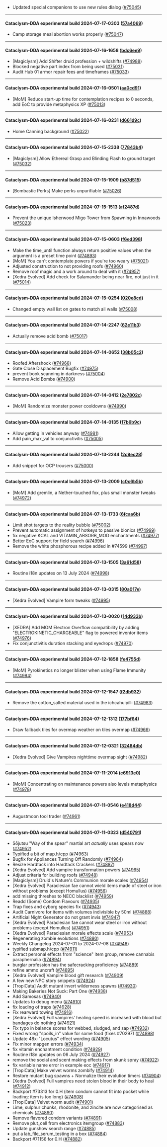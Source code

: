 * Updated special companions to use new rules dialog ([#75045](https://github.com/CleverRaven/Cataclysm-DDA/pull/75045))

---

#### Cataclysm-DDA experimental build 2024-07-17-0303 ([57a4069](https://github.com/CleverRaven/Cataclysm-DDA/releases/tag/cdda-experimental-2024-07-17-0303))

* Camp storage meal abortion works properly ([#75047](https://github.com/CleverRaven/Cataclysm-DDA/pull/75047))

---

#### Cataclysm-DDA experimental build 2024-07-16-1658 ([bdc6ee9](https://github.com/CleverRaven/Cataclysm-DDA/releases/tag/cdda-experimental-2024-07-16-1658))

* [Magiclysm] Add Shifter druid profession + wildshifts ([#74988](https://github.com/CleverRaven/Cataclysm-DDA/pull/74988))
* Blocked negative part index from being used ([#75031](https://github.com/CleverRaven/Cataclysm-DDA/pull/75031))
* Audit Hub 01 armor repair fees and timeframes ([#75033](https://github.com/CleverRaven/Cataclysm-DDA/pull/75033))

---

#### Cataclysm-DDA experimental build 2024-07-16-0501 ([aa0cd91](https://github.com/CleverRaven/Cataclysm-DDA/releases/tag/cdda-experimental-2024-07-16-0501))

* [MoM] Reduce start-up time for contemplation recipes to 0 seconds, add EoC to provide metaphysics XP ([#75013](https://github.com/CleverRaven/Cataclysm-DDA/pull/75013))

---

#### Cataclysm-DDA experimental build 2024-07-16-0231 ([d661d9c](https://github.com/CleverRaven/Cataclysm-DDA/releases/tag/cdda-experimental-2024-07-16-0231))

* Home Canning background ([#75022](https://github.com/CleverRaven/Cataclysm-DDA/pull/75022))

---

#### Cataclysm-DDA experimental build 2024-07-15-2338 ([77843b4](https://github.com/CleverRaven/Cataclysm-DDA/releases/tag/cdda-experimental-2024-07-15-2338))

* [Magiclysm] Allow Ethereal Grasp and Blinding Flash to ground target ([#75032](https://github.com/CleverRaven/Cataclysm-DDA/pull/75032))

---

#### Cataclysm-DDA experimental build 2024-07-15-1909 ([b87d515](https://github.com/CleverRaven/Cataclysm-DDA/releases/tag/cdda-experimental-2024-07-15-1909))

* [Bombastic Perks] Make perks unpurifiable ([#75026](https://github.com/CleverRaven/Cataclysm-DDA/pull/75026))

---

#### Cataclysm-DDA experimental build 2024-07-15-1513 ([af2487d](https://github.com/CleverRaven/Cataclysm-DDA/releases/tag/cdda-experimental-2024-07-15-1513))

* Prevent the unique Isherwood Migo Tower from Spawning in Innawoods ([#75023](https://github.com/CleverRaven/Cataclysm-DDA/pull/75023))

---

#### Cataclysm-DDA experimental build 2024-07-15-0603 ([f6ed398](https://github.com/CleverRaven/Cataclysm-DDA/releases/tag/cdda-experimental-2024-07-15-0603))

* Make the time_until function always return positive values when the argument is a preset time point ([#74893](https://github.com/CleverRaven/Cataclysm-DDA/pull/74893))
* [MoM] You can't contemplate powers if you're too weary ([#75021](https://github.com/CleverRaven/Cataclysm-DDA/pull/75021))
* Adjusted construction to not providing roofs ([#74960](https://github.com/CleverRaven/Cataclysm-DDA/pull/74960))
* Remove roof magic and a work around to deal with it ([#74957](https://github.com/CleverRaven/Cataclysm-DDA/pull/74957))
* [Xedra Evolved] Add check for Salamander being near fire, not just in it ([#75014](https://github.com/CleverRaven/Cataclysm-DDA/pull/75014))

---

#### Cataclysm-DDA experimental build 2024-07-15-0254 ([020e8cd](https://github.com/CleverRaven/Cataclysm-DDA/releases/tag/cdda-experimental-2024-07-15-0254))

* Changed empty wall list on gates to match all walls ([#75008](https://github.com/CleverRaven/Cataclysm-DDA/pull/75008))

---

#### Cataclysm-DDA experimental build 2024-07-14-2247 ([62e11b3](https://github.com/CleverRaven/Cataclysm-DDA/releases/tag/cdda-experimental-2024-07-14-2247))

* Actually remove acid bomb ([#75017](https://github.com/CleverRaven/Cataclysm-DDA/pull/75017))

---

#### Cataclysm-DDA experimental build 2024-07-14-0652 ([38b05c2](https://github.com/CleverRaven/Cataclysm-DDA/releases/tag/cdda-experimental-2024-07-14-0652))

* Roofed Aftershock ([#74968](https://github.com/CleverRaven/Cataclysm-DDA/pull/74968))
* Gate Close Displacement Bugfix ([#74975](https://github.com/CleverRaven/Cataclysm-DDA/pull/74975))
* prevent book scanning in darkness ([#75004](https://github.com/CleverRaven/Cataclysm-DDA/pull/75004))
* Remove Acid Bombs ([#74900](https://github.com/CleverRaven/Cataclysm-DDA/pull/74900))

---

#### Cataclysm-DDA experimental build 2024-07-14-0412 ([2e7802c](https://github.com/CleverRaven/Cataclysm-DDA/releases/tag/cdda-experimental-2024-07-14-0412))

* [MoM] Randomize monster power cooldowns ([#74990](https://github.com/CleverRaven/Cataclysm-DDA/pull/74990))

---

#### Cataclysm-DDA experimental build 2024-07-14-0135 ([17b6b9c](https://github.com/CleverRaven/Cataclysm-DDA/releases/tag/cdda-experimental-2024-07-14-0135))

* Allow getting in vehicles anyway ([#74981](https://github.com/CleverRaven/Cataclysm-DDA/pull/74981))
* Add pain_max_val to conjunctivitis ([#75005](https://github.com/CleverRaven/Cataclysm-DDA/pull/75005))

---

#### Cataclysm-DDA experimental build 2024-07-13-2244 ([2c9ec28](https://github.com/CleverRaven/Cataclysm-DDA/releases/tag/cdda-experimental-2024-07-13-2244))

* Add snippet for OCP trousers ([#75000](https://github.com/CleverRaven/Cataclysm-DDA/pull/75000))

---

#### Cataclysm-DDA experimental build 2024-07-13-2009 ([c0c6b5b](https://github.com/CleverRaven/Cataclysm-DDA/releases/tag/cdda-experimental-2024-07-13-2009))

* [MoM] Add gremlin, a Nether-touched fox, plus small monster tweaks ([#74972](https://github.com/CleverRaven/Cataclysm-DDA/pull/74972))

---

#### Cataclysm-DDA experimental build 2024-07-13-1733 ([6fcaa6b](https://github.com/CleverRaven/Cataclysm-DDA/releases/tag/cdda-experimental-2024-07-13-1733))

* Limit shot targets to the reality bubble ([#75002](https://github.com/CleverRaven/Cataclysm-DDA/pull/75002))
* Prevent automatic assignment of hotkeys to passive bionics ([#74999](https://github.com/CleverRaven/Cataclysm-DDA/pull/74999))
* fix negative KCAL and VITAMIN_ABSORB_MOD enchantments ([#74977](https://github.com/CleverRaven/Cataclysm-DDA/pull/74977))
* Better EoC support for field search ([#74996](https://github.com/CleverRaven/Cataclysm-DDA/pull/74996))
* Remove the white phosphorous recipe added in #74599 ([#74997](https://github.com/CleverRaven/Cataclysm-DDA/pull/74997))

---

#### Cataclysm-DDA experimental build 2024-07-13-1505 ([3a61d58](https://github.com/CleverRaven/Cataclysm-DDA/releases/tag/cdda-experimental-2024-07-13-1505))

* Routine i18n updates on 13 July 2024 ([#74998](https://github.com/CleverRaven/Cataclysm-DDA/pull/74998))

---

#### Cataclysm-DDA experimental build 2024-07-13-0315 ([80a017e](https://github.com/CleverRaven/Cataclysm-DDA/releases/tag/cdda-experimental-2024-07-13-0315))

* [Xedra Evolved] Vampire form tweaks ([#74995](https://github.com/CleverRaven/Cataclysm-DDA/pull/74995))

---

#### Cataclysm-DDA experimental build 2024-07-13-0020 ([14d933b](https://github.com/CleverRaven/Cataclysm-DDA/releases/tag/cdda-experimental-2024-07-13-0020))

* [XEDRA] Add MOM Electron Overflow compatibility by adding "ELECTROKINETIC_CHARGEABLE" flag to powered inventor items ([#74976](https://github.com/CleverRaven/Cataclysm-DDA/pull/74976))
* Fix conjunctivitis duration stacking and eyedrops ([#74970](https://github.com/CleverRaven/Cataclysm-DDA/pull/74970))

---

#### Cataclysm-DDA experimental build 2024-07-12-1858 ([fe4755d](https://github.com/CleverRaven/Cataclysm-DDA/releases/tag/cdda-experimental-2024-07-12-1858))

* [MoM] Pyrokinetics no longer blister when using Flame Immunity ([#74984](https://github.com/CleverRaven/Cataclysm-DDA/pull/74984))

---

#### Cataclysm-DDA experimental build 2024-07-12-1547 ([f2db932](https://github.com/CleverRaven/Cataclysm-DDA/releases/tag/cdda-experimental-2024-07-12-1547))

* Remove the cotton_salted material used in the ichcahuipilli ([#74983](https://github.com/CleverRaven/Cataclysm-DDA/pull/74983))

---

#### Cataclysm-DDA experimental build 2024-07-12-1312 ([177bf64](https://github.com/CleverRaven/Cataclysm-DDA/releases/tag/cdda-experimental-2024-07-12-1312))

* Draw fallback tiles for overmap weather on tiles overmap ([#74966](https://github.com/CleverRaven/Cataclysm-DDA/pull/74966))

---

#### Cataclysm-DDA experimental build 2024-07-12-0321 ([32484db](https://github.com/CleverRaven/Cataclysm-DDA/releases/tag/cdda-experimental-2024-07-12-0321))

* [Xedra Evolved] Give Vampires nighttime overmap sight ([#74982](https://github.com/CleverRaven/Cataclysm-DDA/pull/74982))

---

#### Cataclysm-DDA experimental build 2024-07-11-2014 ([c6913e0](https://github.com/CleverRaven/Cataclysm-DDA/releases/tag/cdda-experimental-2024-07-11-2014))

* [MoM] Concentrating on maintenance powers also levels metaphysics ([#74978](https://github.com/CleverRaven/Cataclysm-DDA/pull/74978))

---

#### Cataclysm-DDA experimental build 2024-07-11-0546 ([e418d44](https://github.com/CleverRaven/Cataclysm-DDA/releases/tag/cdda-experimental-2024-07-11-0546))

* Augustmoon tool trader ([#74961](https://github.com/CleverRaven/Cataclysm-DDA/pull/74961))

---

#### Cataclysm-DDA experimental build 2024-07-11-0323 ([d540791](https://github.com/CleverRaven/Cataclysm-DDA/releases/tag/cdda-experimental-2024-07-11-0323))

* Sōjutsu "Way of the spear" martial art *actually* uses spears now ([#74952](https://github.com/CleverRaven/Cataclysm-DDA/pull/74952))
* Typified a bit of map.h/cpp ([#74963](https://github.com/CleverRaven/Cataclysm-DDA/pull/74963))
* Bugfix for Appliances Turning Off Randomly ([#74964](https://github.com/CleverRaven/Cataclysm-DDA/pull/74964))
* Resize Hardtack into Hardtack Crackers ([#74887](https://github.com/CleverRaven/Cataclysm-DDA/pull/74887))
* [Xedra Evolved] Add vampire transformation powers ([#74965](https://github.com/CleverRaven/Cataclysm-DDA/pull/74965))
* Adjust criteria for building roofs ([#74948](https://github.com/CleverRaven/Cataclysm-DDA/pull/74948))
* [Magiclysm] Druid's Nature's Communion morale scales ([#74954](https://github.com/CleverRaven/Cataclysm-DDA/pull/74954))
* [Xedra Evolved] Paraclesian fae cannot wield items made of steel or iron without problems (except Homullus) ([#74956](https://github.com/CleverRaven/Cataclysm-DDA/pull/74956))
* add missing threshes to NECC blacklist ([#74959](https://github.com/CleverRaven/Cataclysm-DDA/pull/74959))
* Readd (Some) Condom Flavours ([#74935](https://github.com/CleverRaven/Cataclysm-DDA/pull/74935))
* Trap fixes and cyborg species fix ([#74943](https://github.com/CleverRaven/Cataclysm-DDA/pull/74943))
* Audit Carnivore for items with volumes indivisible by 50ml ([#74888](https://github.com/CleverRaven/Cataclysm-DDA/pull/74888))
* Artificial Night Generator do not grant invis ([#74947](https://github.com/CleverRaven/Cataclysm-DDA/pull/74947))
* [Xedra Evolved] Paraclesian fae cannot wear steel or iron without problems (except Homullus) ([#74951](https://github.com/CleverRaven/Cataclysm-DDA/pull/74951))
* [Xedra Evolved] Paraclesian morale effects scale ([#74953](https://github.com/CleverRaven/Cataclysm-DDA/pull/74953))
* Regenerating zombie evolutions ([#74880](https://github.com/CleverRaven/Cataclysm-DDA/pull/74880))
* Weekly Changelog 2024-07-01 to 2024-07-08 ([#74946](https://github.com/CleverRaven/Cataclysm-DDA/pull/74946))
* typified submap.h/cpp ([#74911](https://github.com/CleverRaven/Cataclysm-DDA/pull/74911))
* Extract personal effects from "science" item group, remove cannabis paraphernalia ([#74894](https://github.com/CleverRaven/Cataclysm-DDA/pull/74894))
* burglar profession has the safecracking proficiency ([#74889](https://github.com/CleverRaven/Cataclysm-DDA/pull/74889))
* refine ammo uncraft ([#74895](https://github.com/CleverRaven/Cataclysm-DDA/pull/74895))
* [Xedra Evolved] Vampire blood gift research ([#74909](https://github.com/CleverRaven/Cataclysm-DDA/pull/74909))
* A few new NPC story snippets ([#74924](https://github.com/CleverRaven/Cataclysm-DDA/pull/74924))
* [TropiCata] Audit mutant invert wilderness spawns ([#74930](https://github.com/CleverRaven/Cataclysm-DDA/pull/74930))
* Making Bakeries Not Suck: Part One ([#74938](https://github.com/CleverRaven/Cataclysm-DDA/pull/74938))
* Add Samosas ([#74940](https://github.com/CleverRaven/Cataclysm-DDA/pull/74940))
* Updates to debug menu ([#74910](https://github.com/CleverRaven/Cataclysm-DDA/pull/74910))
* fix loading of traps ([#74928](https://github.com/CleverRaven/Cataclysm-DDA/pull/74928))
* Fix rearward towing ([#74916](https://github.com/CleverRaven/Cataclysm-DDA/pull/74916))
* [Xedra Evolved] Full vampires' healing speed is increased with blood but bandages do nothing ([#74921](https://github.com/CleverRaven/Cataclysm-DDA/pull/74921))
* Fix typo in balance scores for webbed, sludged, and sap ([#74932](https://github.com/CleverRaven/Cataclysm-DDA/pull/74932))
* Fixed wrong "spoils_in" value for some food (fixes #70297) ([#74898](https://github.com/CleverRaven/Cataclysm-DDA/pull/74898))
* Update 48x-"Locutus" effect wording ([#74905](https://github.com/CleverRaven/Cataclysm-DDA/pull/74905))
* Fix minor mapgen errors ([#74934](https://github.com/CleverRaven/Cataclysm-DDA/pull/74934))
* fix vitamin enchantment condition ([#74929](https://github.com/CleverRaven/Cataclysm-DDA/pull/74929))
* Routine i18n updates on 06 July 2024 ([#74927](https://github.com/CleverRaven/Cataclysm-DDA/pull/74927))
* remove the social and scent making effects from skunk spray ([#74922](https://github.com/CleverRaven/Cataclysm-DDA/pull/74922))
* fix variable name error in example eoc ([#74917](https://github.com/CleverRaven/Cataclysm-DDA/pull/74917))
* [TropiCata] Make velvet worms zombify ([#74914](https://github.com/CleverRaven/Cataclysm-DDA/pull/74914))
* Restore mutant bug spawns + Normalize their evolution timers ([#74904](https://github.com/CleverRaven/Cataclysm-DDA/pull/74904))
* [Xedra Evolved] Full vampires need stolen blood in their body to heal ([#74912](https://github.com/CleverRaven/Cataclysm-DDA/pull/74912))
* Backport #73313 for 0.H (item condom cannot fit into pocket while loading: item is too long) ([#74908](https://github.com/CleverRaven/Cataclysm-DDA/pull/74908))
* [TropiCata] Velvet worm audit ([#74901](https://github.com/CleverRaven/Cataclysm-DDA/pull/74901))
* Lime, sulphur chunks, rhodonite, and zincite are now categorised as chemicals ([#74890](https://github.com/CleverRaven/Cataclysm-DDA/pull/74890))
* Remove flavored condom variants ([#74891](https://github.com/CleverRaven/Cataclysm-DDA/pull/74891))
* Remove plut_cell from electronics itemgroup ([#74883](https://github.com/CleverRaven/Cataclysm-DDA/pull/74883))
* Update gunshow search range ([#74885](https://github.com/CleverRaven/Cataclysm-DDA/pull/74885))
* put a lab_file_serum_testing in a box ([#74884](https://github.com/CleverRaven/Cataclysm-DDA/pull/74884))
* Backport #71156 for 0.H ([#74882](https://github.com/CleverRaven/Cataclysm-DDA/pull/74882))
